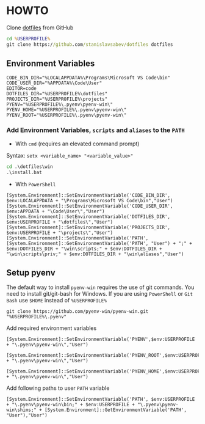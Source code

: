 # **HOWTO**

Clone [dotfiles](https://github.com/stanislavsabev/dotfiles) from GitHub

```cmd
cd %USERPROFILE%
git clone https://github.com/stanislavsabev/dotfiles dotfiles
```

## **Environment Variables**

```properties
CODE_BIN_DIR="%LOCALAPPDATA%\Programs\Microsoft VS Code\bin"
CODE_USER_DIR="%APPDATA%\Code\User"
EDITOR=code
DOTFILES_DIR="%USERPROFILE%\dotfiles"
PROJECTS_DIR="%USERPROFILE%\projects"
PYENV="%USERPROFILE%\.pyenv\pyenv-win\"
PYENV_HOME="%USERPROFILE%\.pyenv\pyenv-win\"
PYENV_ROOT="%USERPROFILE%\.pyenv\pyenv-win\"
```

### Add Environment Variables, `scripts` and `aliases` to the `PATH`

- With `cmd` (requires an elevated command prompt)

Syntax: `setx <variable_name> "<variable_value>"`

```cmd
cd .\dotfiles\win
.\install.bat
```

- With `PowerShell`

```pwsh
[System.Environment]::SetEnvironmentVariable('CODE_BIN_DIR', $env:LOCALAPPDATA + "\Programs\Microsoft VS Code\bin","User")
[System.Environment]::SetEnvironmentVariable('CODE_USER_DIR', $env:APPDATA + "\Code\User\","User")
[System.Environment]::SetEnvironmentVariable('DOTFILES_DIR', $env:USERPROFILE + "\dotfiles\","User")
[System.Environment]::SetEnvironmentVariable('PROJECTS_DIR', $env:USERPROFILE + "\projects\","User")
[System.Environment]::SetEnvironmentVariable('PATH', [System.Environment]::GetEnvironmentVariable('PATH', "User") + ";" + $env:DOTFILES_DIR + "\win\scripts;" + $env:DOTFILES_DIR + "\win\scripts\priv;" + $env:DOTFILES_DIR + "\win\aliases","User")
```

## **Setup pyenv**

The default way to install `pyenv-win` requires the use of git commands. You need to install git/git-bash for Windows.
If you are using `PowerShell` or `Git Bash` use `$HOME` instead of `%USERPROFILE%`

```console
git clone https://github.com/pyenv-win/pyenv-win.git "%USERPROFILE%\.pyenv"
```

Add required environment variables

```pwsh
[System.Environment]::SetEnvironmentVariable('PYENV',$env:USERPROFILE + "\.pyenv\pyenv-win\","User")

[System.Environment]::SetEnvironmentVariable('PYENV_ROOT',$env:USERPROFILE + "\.pyenv\pyenv-win\","User")

[System.Environment]::SetEnvironmentVariable('PYENV_HOME',$env:USERPROFILE + "\.pyenv\pyenv-win\","User")
```

Add following paths to user `PATH` variable

```pwsh
[System.Environment]::SetEnvironmentVariable('PATH', $env:USERPROFILE + "\.pyenv\pyenv-win\bin;" + $env:USERPROFILE + "\.pyenv\pyenv-win\shims;" + [System.Environment]::GetEnvironmentVariable('PATH', "User"),"User")
```
